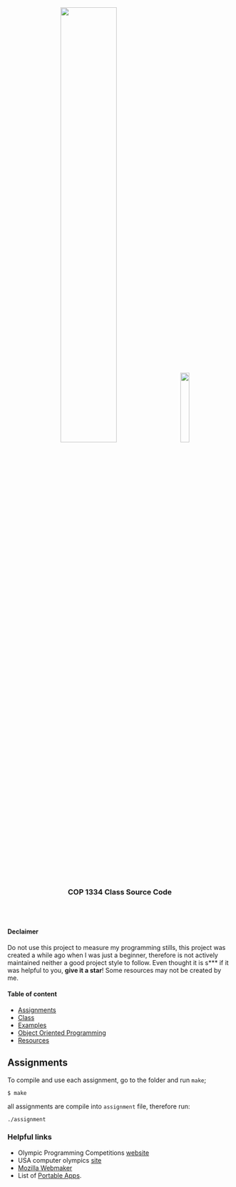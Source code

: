 <div align="center">
	<img src="https://cdn.shpe.ga/miami-dade-college.png" width="50%">
	&nbsp;&nbsp;&nbsp;&nbsp;&nbsp;&nbsp;&nbsp;&nbsp;
	<img src="https://cdn.abranhe.com/projects/algorithms/logos/cpp.svg" width="20%">
	<h3>COP 1334 Class Source Code</h3>
	<br>
	<br>
</div>

#### Declaimer

Do not use this project to measure my programming stills, this project was created a while ago when I was just a beginner, therefore is not actively maintained neither a good project style to follow. Even thought it is s\*\*\* if it was helpful to you, **give it a star**! Some resources may not be created by me.

#### Table of content

- [Assignments](assignments)
- [Class](class)
- [Examples](examples)
- [Object Oriented Programming](oop)
- [Resources](resources)

## Assignments

To compile and use each assignment, go to the folder and run `make`;

```
$ make
```

all assignments are compile into `assignment` file, therefore run:

```
./assignment
```

### Helpful links

- Olympic Programming Competitions [website](https://icpc.baylor.edu)
- USA computer olympics [site](http://usaco.org/)
- [Mozilla Webmaker](https://thimble.mozilla.org/en-US/user/19cah/1296290)
- List of [Portable Apps](https://portableapps.com).
